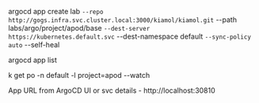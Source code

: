 

argocd app create lab `
 --repo http://gogs.infra.svc.cluster.local:3000/kiamol/kiamol.git `
 --path labs/argo/project/apod/base `
 --dest-server https://kubernetes.default.svc `
 --dest-namespace default `
 --sync-policy auto `
 --self-heal


argocd app list

k get po -n default -l project=apod --watch


App URL from ArgoCD UI or svc details  - http://localhost:30810


